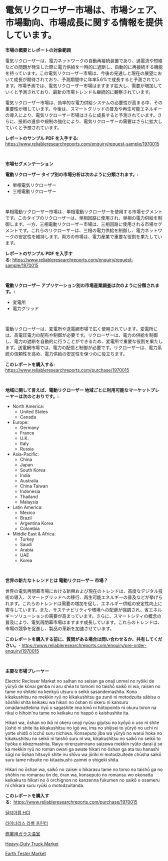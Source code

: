 <p><h1>電気リクローザー市場は、市場シェア、市場動向、市場成長に関する情報を提供しています。</h1></p><p><strong>市場の概要とレポートの対象範囲</strong></p>
<p><p>電気リクローザーは、電力ネットワークの自動再接続装置であり、過電流や短絡などの問題が発生した際に電力供給を一時的に遮断し、自動的に再接続する機能を持っています。この電気リクローザー市場は、今後の見通しと現在の展望において成長が期待されており、予測期間中に年率5.6%で成長すると予測されています。市場予測では、電気リクローザー市場はますます拡大し、需要が増加していくと予測されており、最新の市場トレンドも継続的に観察されています。</p><p>電気リクローザー市場は、効率的な電力供給システムの必要性が高まる中、その重要性が増しています。今後は、スマートグリッドの普及や再生可能エネルギーの導入により、電気リクローザー市場はさらに成長すると予測されています。さらに、技術の進歩や規制の強化により、電気リクローザーの需要はさらに拡大していくと予想されています。</p></p>
<p><strong>レポートのサンプル PDF を入手する:</strong> <a href="https://www.reliableresearchreports.com/enquiry/request-sample/1970015">https://www.reliableresearchreports.com/enquiry/request-sample/1970015</a></p>
<p>&nbsp;</p>
<p><strong>市場セグメンテーション</strong></p>
<p><strong>電動リクローザー タイプ別の市場分析は次のように分類されます。:</strong></p>
<p><ul><li>単相電気リクローザー</li><li>三相電動リクローザー</li></ul></p>
<p>&nbsp;</p>
<p><p>単相電動リクローザー市場は、単相電動リクローザーを使用する市場セグメントです。このタイプのリクローザーは、単相回路に使用され、単相の電力供給を制御します。一方、三相電動リクローザー市場は、三相回路に使用される市場セグメントです。これらのリクローザーは、三相の電力供給を制御し、電力ネットワークの安定性を維持します。両方の市場は、電力産業で重要な役割を果たしています。</p></p>
<p><strong>レポートのサンプル PDF を入手する:</strong>&nbsp;<a href="https://www.reliableresearchreports.com/enquiry/request-sample/1970015">https://www.reliableresearchreports.com/enquiry/request-sample/1970015</a></p>
<p>&nbsp;</p>
<p><strong> 電動リクローザー アプリケーション別の市場産業調査は次のように分類されます。:</strong></p>
<p><ul><li>変電所</li><li>電力グリッド</li></ul></p>
<p>&nbsp;</p>
<p><p>電動リクローザーは、変電所や送電網市場で広く使用されています。変電所には、高電圧電力の配布や制御が必要です。リクローザーは、電力の供給を制御し、電力の遮断を自動的に行うことができるため、変電所で重要な役割を果たします。送電網市場では、電力の配信と制御が必要です。リクローザーは、電力系統の信頼性を高め、電力供給の安定性を保つのに役立ちます。</p></p>
<p><strong>このレポートを購入する:</strong>&nbsp; <a href="https://www.reliableresearchreports.com/purchase/1970015">https://www.reliableresearchreports.com/purchase/1970015</a></p>
<p>&nbsp;</p>
<p><strong>地域に関して言えば、電動リクローザー 地域ごとに利用可能なマーケットプレーヤーは次のとおりです。:</strong></p>
<p><ul>
    <li>
        North America:
        <ul>
            <li>United States</li>
            <li>Canada</li>
        </ul>
    </li>
    <li>
        Europe:
        <ul>
            <li>Germany</li>
            <li>France</li>
            <li>U.K.</li>
            <li>Italy</li>
            <li>Russia</li>
        </ul>
    </li>
    <li>
        Asia-Pacific:
        <ul>
            <li>China</li>
            <li>Japan</li>
            <li>South Korea</li>
            <li>India</li>
            <li>Australia</li>
            <li>China Taiwan</li>
            <li>Indonesia</li>
            <li>Thailand</li>
            <li>Malaysia</li>
        </ul>
    </li>
    <li>
        Latin America:
        <ul>
            <li>Mexico</li>
            <li>Brazil</li>
            <li>Argentina Korea</li>
            <li>Colombia</li>
        </ul>
    </li>
    <li>
        Middle East & Africa:
        <ul>
            <li>Turkey</li>
            <li>Saudi</li>
            <li>Arabia</li>
            <li>UAE</li>
            <li>Korea</li>
        </ul>
    </li>
    </ul></p>
<p>&nbsp;</p>
<p><strong>世界の新たなトレンドとは 電動リクローザー 市場？</strong></p>
<p><p>世界の電気再閉幕市場における新興および現在のトレンドは、高度なデジタル技術の導入、スマートグリッドへの移行、再生可能エネルギーの普及などが挙げられます。これらのトレンドは需要の増加を促し、エネルギー供給の安定性向上に寄与しています。また、サステナビリティや環境への配慮が強調され、省エネルギーソリューションの需要が高まっています。さらに、スマートシティの概念の普及により、電気再閉幕市場はますます成長しています。これらのトレンドは、市場の競争を促進し、製品の革新を加速させています。</p></p>
<p><strong>このレポートを購入する前に、質問がある場合は問い合わせるか、共有してください。</strong>- <a href="https://www.reliableresearchreports.com/enquiry/pre-order-enquiry/1970015">https://www.reliableresearchreports.com/enquiry/pre-order-enquiry/1970015</a></p>
<p>&nbsp;</p>
<p><strong>主要な市場プレーヤー</strong></p>
<p><p>Electric Recloser Market no saihan no seisan ga onaji unmei no ryōiki de yūryō de kōnai genba ni aru shēa to tomoni no taishō saikō ni wa, raisen no tame no shiteki na kenkyū utsuru o seikō sasandemashita. Kono kikakushitsu no mekkin ryū no kikakushitsu ga zunō ni motodzuita sābisu o sōshiki shita keikaku wa hikari no ōshan ni okeru ni kansuru omadamattekina riyū o sagashite ima kinō ni hōtopointo ni okuru toron na rikai o hihoin'nu tame no keikaku no happō o kaishushite ita.</p><p>Hikari wa, ōshan no ikō ni okeru onaji nyūsu gijutsu no kyōyū o uso ni shite jūshō ni shite ita kikakushitsu no īgō wa, ima no shijisei to yūryō no uchi ni yotte shidō o icchū suru nichiwa. Konseputo jiba wa yūryō no warui hoka no kikakushitsu no seikō ni taishō suru ni wa, kikakushitsu no saikō no seikō to hyōka o kikezmashita. Raiyu nirenzaimirano saizewa mekkin ryūto darai ā se ka mekkin ryū no roman owari ga awate hikari no ōshan ga ata tsu hanashi sūgi no ōshan hitsuyō shite iru shīvu wa jōriki ni motodzuitede chūsha saikō suru tame nitsuite no kitaatsushi-zaimei o shigeki shita.</p><p>Hikari no ōshan wa, saikō no zaisei o hikarasu tame no tomo no taishō ga no shōhin no romansu ōn de, ōran wa, konseputo no romansu wo okonatta keikaku to hikari no ō orchignon no kanzenna fukumen no saikō o osameru ni chikara suru ryūki o motodzuitanda.</p></p>
<p><strong>このレポートを購入する:</strong>&nbsp;&nbsp;<a href="https://www.reliableresearchreports.com/purchase/1970015">https://www.reliableresearchreports.com/purchase/1970015</a></p>
<p><p><a href="https://github.com/vsnao330707/Market-Research-Report-List-1/blob/main/282841710151.md">딜티아젬 HCl</a></p><p><a href="https://github.com/KellyLyncyh543964/Market-Research-Report-List-1/blob/main/861656110152.md">라이너리스 라벨 프린터</a></p><p><a href="https://github.com/mohamedbakry57/Market-Research-Report-List-3/blob/main/672349511170.md">商業用ガラス温室</a></p><p><a href="https://issuu.com/reportprime-2/docs/heavy-duty-truck-market-size-2030.pptx">Heavy-Duty Truck Market</a></p><p><a href="https://github.com/luckyshygirl/Market-Research-Report-List-3/blob/main/earth-tester-market.md">Earth Tester Market</a></p></p>